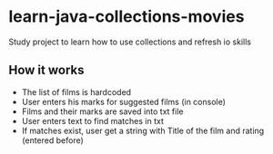 # learn-java-collections-movies
Study project to learn how to use collections and refresh io skills 

## How it works 
- The list of films is hardcoded 
- User enters his marks for suggested films (in console) 
- Films and their marks are saved into txt file
- User enters text to find matches in txt 
- If matches exist, user get a string with Title of the film and rating (entered before)
